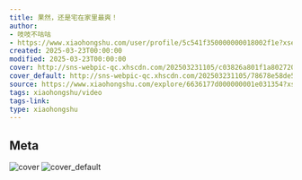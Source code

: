 ```yaml
---
title: 果然，还是宅在家里最爽！
author:
- 吱吱不咕咕
- https://www.xiaohongshu.com/user/profile/5c541f350000000018002f1e?xsec_token=undefined
created: 2025-03-23T00:00:00
modified: 2025-03-23T00:00:00
cover: http://sns-webpic-qc.xhscdn.com/202503231105/c03826a801f1a802720344ad0950c8c4/spectrum/1040g0k0312cggbqum2005n2k3sqm0boulco4fpg!nc_n_webp_prv_1
cover_default: http://sns-webpic-qc.xhscdn.com/202503231105/78678e58de5180ab20e1735087f562e5/spectrum/1040g0k0312cggbqum2005n2k3sqm0boulco4fpg!nc_n_webp_mw_1
source: https://www.xiaohongshu.com/explore/6636177d000000001e031354?xsec_token=ABRalmf7-iumkFR0q1Qu5NKWlKzVxfJbI7JOQcjK5M9tk=
tags: xiaohongshu/video
tags-link:
type: xiaohongshu
---
```


## Meta

![cover](http://sns-webpic-qc.xhscdn.com/202503231105/c03826a801f1a802720344ad0950c8c4/spectrum/1040g0k0312cggbqum2005n2k3sqm0boulco4fpg!nc_n_webp_prv_1)
![cover_default](http://sns-webpic-qc.xhscdn.com/202503231105/78678e58de5180ab20e1735087f562e5/spectrum/1040g0k0312cggbqum2005n2k3sqm0boulco4fpg!nc_n_webp_mw_1)

